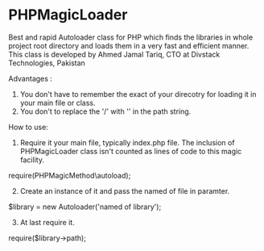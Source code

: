 # PHPMagicLoader
Best and rapid Autoloader class for PHP which finds the libraries in whole project root directory and loads them in a very fast and efficient manner.
This class is developed by Ahmed Jamal Tariq, CTO at Divstack Technologies, Pakistan

Advantages :
1) You don't have to remember the exact of your direcotry for loading it in your main file or class.
2) You don't to replace the '/' with '\' in the path string.

How to use:
1) Require it your main file, typically index.php file. The inclusion of PHPMagicLoader class isn't counted as lines of code to this magic facility.

require(PHPMagicMethod\autoload);

2) Create an instance of it and pass the named of file in paramter.

$library = new Autoloader('named of library');

3) At last require it.

require($library->path);
